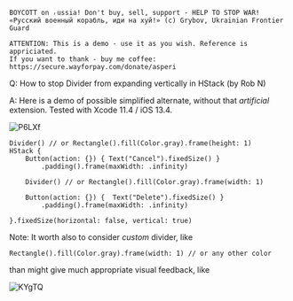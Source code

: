 ```
BOYCOTT on ᵣussia! Don't buy, sell, support - HELP TO STOP WAR!
«Русский военный корабль, иди на хуй!» (c) Grybov, Ukrainian Frontier Guard

ATTENTION: This is a demo - use it as you wish. Reference is appriciated.
If you want to thank - buy me coffee: https://secure.wayforpay.com/donate/asperi
```

Q: How to stop Divider from expanding vertically in HStack (by Rob N)

A: Here is a demo of possible simplified alternate, without that *artificial* extension. Tested with Xcode 11.4 / iOS 13.4.

![P6LXf](https://user-images.githubusercontent.com/62171579/165102445-d96848d8-4ac8-4a89-8d7a-a0dd983f84f3.png)


    Divider() // or Rectangle().fill(Color.gray).frame(height: 1)
    HStack {
        Button(action: {}) { Text("Cancel").fixedSize() }
            .padding().frame(maxWidth: .infinity)
    
        Divider() // or Rectangle().fill(Color.gray).frame(width: 1)
    
        Button(action: {}) {  Text("Delete").fixedSize() }
            .padding().frame(maxWidth: .infinity)
    
    }.fixedSize(horizontal: false, vertical: true)


Note: It worth also to consider *custom* divider, like

    Rectangle().fill(Color.gray).frame(width: 1) // or any other color

than might give much appropriate visual feedback, like

![KYgTQ](https://user-images.githubusercontent.com/62171579/165102486-c8d6c5d4-4ede-49fe-b617-d3a367dc06ed.png)

